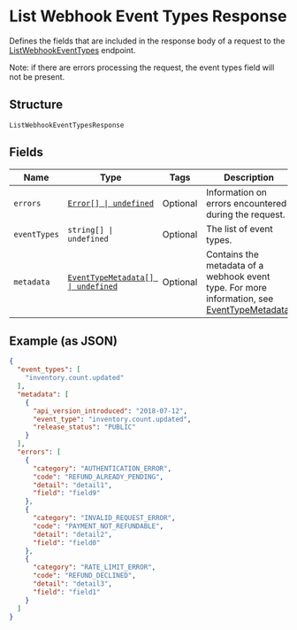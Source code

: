 
# List Webhook Event Types Response

Defines the fields that are included in the response body of
a request to the [ListWebhookEventTypes](../../doc/api/webhook-subscriptions.md#list-webhook-event-types) endpoint.

Note: if there are errors processing the request, the event types field will not be
present.

## Structure

`ListWebhookEventTypesResponse`

## Fields

| Name | Type | Tags | Description |
|  --- | --- | --- | --- |
| `errors` | [`Error[] \| undefined`](../../doc/models/error.md) | Optional | Information on errors encountered during the request. |
| `eventTypes` | `string[] \| undefined` | Optional | The list of event types. |
| `metadata` | [`EventTypeMetadata[] \| undefined`](../../doc/models/event-type-metadata.md) | Optional | Contains the metadata of a webhook event type. For more information, see [EventTypeMetadata](entity:EventTypeMetadata). |

## Example (as JSON)

```json
{
  "event_types": [
    "inventory.count.updated"
  ],
  "metadata": [
    {
      "api_version_introduced": "2018-07-12",
      "event_type": "inventory.count.updated",
      "release_status": "PUBLIC"
    }
  ],
  "errors": [
    {
      "category": "AUTHENTICATION_ERROR",
      "code": "REFUND_ALREADY_PENDING",
      "detail": "detail1",
      "field": "field9"
    },
    {
      "category": "INVALID_REQUEST_ERROR",
      "code": "PAYMENT_NOT_REFUNDABLE",
      "detail": "detail2",
      "field": "field0"
    },
    {
      "category": "RATE_LIMIT_ERROR",
      "code": "REFUND_DECLINED",
      "detail": "detail3",
      "field": "field1"
    }
  ]
}
```

